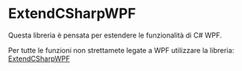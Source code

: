 ﻿# ExtendCSharpWPF
Questa libreria è pensata per estendere le funzionalità di C# WPF.

Per tutte le funzioni non strettamete legate a WPF utilizzare la libreria: [ExtendCSharpWPF](https://github.com/Rarder44/ExtendCSharp)

